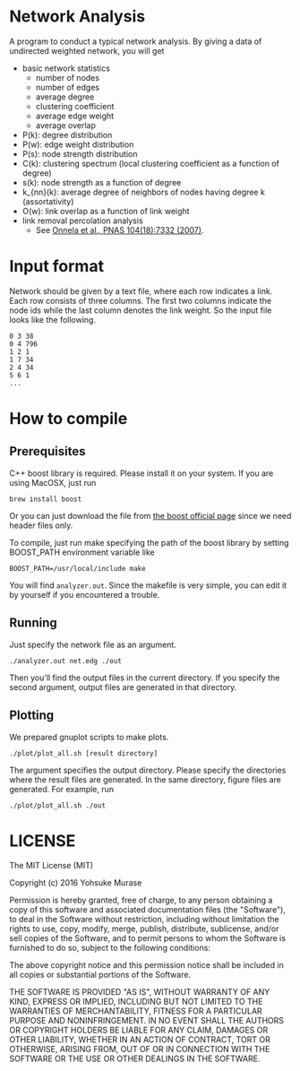 # Network Analysis

A program to conduct a typical network analysis.
By giving a data of undirected weighted network, you will get

- basic network statistics
    - number of nodes
    - number of edges
    - average degree
    - clustering coefficient
    - average edge weight
    - average overlap
- P(k): degree distribution
- P(w): edge weight distribution
- P(s): node strength distribution
- C(k): clustering spectrum (local clustering coefficient as a function of degree)
- s(k): node strength as a function of degree
- k_{nn}(k): average degree of neighbors of nodes having degree k (assortativity)
- O(w): link overlap as a function of link weight
- link removal percolation analysis
    - See [Onnela et al., PNAS 104(18):7332 (2007)](http://www.pnas.org/content/104/18/7332).

# Input format

Network should be given by a text file, where each row indicates a link.
Each row consists of three columns. The first two columns indicate the node ids while the last column denotes the link weight.
So the input file looks like the following.

```
0 3 38
0 4 796
1 2 1
1 7 34
2 4 34
5 6 1
...
```

# How to compile

## Prerequisites

C++ boost library is required. Please install it on your system.
If you are using MacOSX, just run

```
brew install boost
```

Or you can just download the file from [the boost official page](http://www.boost.org/) since we need header files only.

To compile, just run make specifying the path of the boost library by setting BOOST_PATH environment variable like

```
BOOST_PATH=/usr/local/include make
```

You will find `analyzer.out`.
Since the makefile is very simple, you can edit it by yourself if you encountered a trouble.

## Running

Just specify the network file as an argument.

```
./analyzer.out net.edg ./out
```

Then you'll find the output files in the current directory.
If you specify the second argument, output files are generated in that directory.

## Plotting

We prepared gnuplot scripts to make plots.

```
./plot/plot_all.sh [result directory]
```

The argument specifies the output directory. Please specify the directories where the result files are generated.
In the same directory, figure files are generated.
For example, run

```
./plot/plot_all.sh ./out
```

# LICENSE

The MIT License (MIT)

Copyright (c) 2016 Yohsuke Murase

Permission is hereby granted, free of charge, to any person obtaining a copy
of this software and associated documentation files (the "Software"), to deal
in the Software without restriction, including without limitation the rights
to use, copy, modify, merge, publish, distribute, sublicense, and/or sell
copies of the Software, and to permit persons to whom the Software is
furnished to do so, subject to the following conditions:

The above copyright notice and this permission notice shall be included in all
copies or substantial portions of the Software.

THE SOFTWARE IS PROVIDED "AS IS", WITHOUT WARRANTY OF ANY KIND, EXPRESS OR
IMPLIED, INCLUDING BUT NOT LIMITED TO THE WARRANTIES OF MERCHANTABILITY,
FITNESS FOR A PARTICULAR PURPOSE AND NONINFRINGEMENT. IN NO EVENT SHALL THE
AUTHORS OR COPYRIGHT HOLDERS BE LIABLE FOR ANY CLAIM, DAMAGES OR OTHER
LIABILITY, WHETHER IN AN ACTION OF CONTRACT, TORT OR OTHERWISE, ARISING FROM,
OUT OF OR IN CONNECTION WITH THE SOFTWARE OR THE USE OR OTHER DEALINGS IN THE
SOFTWARE.


